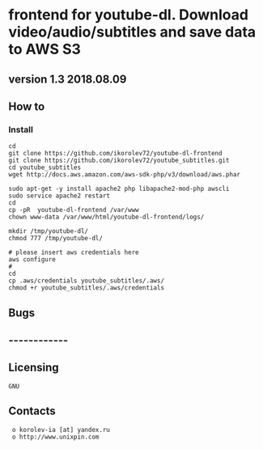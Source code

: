 # frontend for youtube-dl. Download video/audio/subtitles and save data to AWS S3

## version 1.3 2018.08.09


## How to
### Install
```
cd 
git clone https://github.com/ikorolev72/youtube-dl-frontend
git clone https://github.com/ikorolev72/youtube_subtitles.git
cd youtube_subtitles
wget http://docs.aws.amazon.com/aws-sdk-php/v3/download/aws.phar

sudo apt-get -y install apache2 php libapache2-mod-php awscli
sudo service apache2 restart
cd 
cp -pR  youtube-dl-frontend /var/www
chown www-data /var/www/html/youtube-dl-frontend/logs/

mkdir /tmp/youtube-dl/
chmod 777 /tmp/youtube-dl/

# please insert aws credentials here
aws configure
# 
cd 
cp .aws/credentials youtube_subtitles/.aws/
chmod +r youtube_subtitles/.aws/credentials

```

##  Bugs
##  ------------




  Licensing
  ---------
	GNU

  Contacts
  --------

     o korolev-ia [at] yandex.ru
     o http://www.unixpin.com
